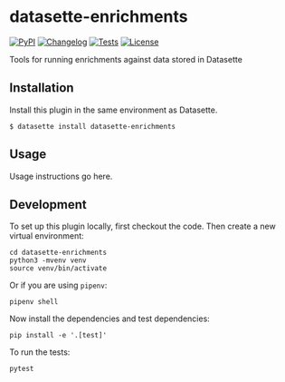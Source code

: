 # datasette-enrichments

[![PyPI](https://img.shields.io/pypi/v/datasette-enrichments.svg)](https://pypi.org/project/datasette-enrichments/)
[![Changelog](https://img.shields.io/github/v/release/simonw/datasette-enrichments?include_prereleases&label=changelog)](https://github.com/simonw/datasette-enrichments/releases)
[![Tests](https://github.com/simonw/datasette-enrichments/workflows/Test/badge.svg)](https://github.com/simonw/datasette-enrichments/actions?query=workflow%3ATest)
[![License](https://img.shields.io/badge/license-Apache%202.0-blue.svg)](https://github.com/simonw/datasette-enrichments/blob/main/LICENSE)

Tools for running enrichments against data stored in Datasette

## Installation

Install this plugin in the same environment as Datasette.

    $ datasette install datasette-enrichments

## Usage

Usage instructions go here.

## Development

To set up this plugin locally, first checkout the code. Then create a new virtual environment:

    cd datasette-enrichments
    python3 -mvenv venv
    source venv/bin/activate

Or if you are using `pipenv`:

    pipenv shell

Now install the dependencies and test dependencies:

    pip install -e '.[test]'

To run the tests:

    pytest
